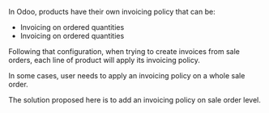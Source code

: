 In Odoo, products have their own invoicing policy that can be:

- Invoicing on ordered quantities
- Invoicing on ordered quantities

Following that configuration, when trying to create invoices from sale
orders, each line of product will apply its invoicing policy.

In some cases, user needs to apply an invoicing policy on a whole sale
order.

The solution proposed here is to add an invoicing policy on sale order
level.
